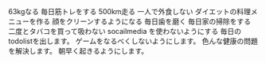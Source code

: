 63kgなる
毎日筋トレをする
500km走る
一人で外食しない
ダイエットの料理メニューを作る
顔をクリーンするようになる
毎日歯を磨く
毎日家の掃除をする
二度とタバコを買って吸わない
socailmedia を使わないようにする
毎日のtodolistを出します。
ゲームをなるべくしないようにします。
色んな健康の問題を解決します。
朝早く起きるようにします。